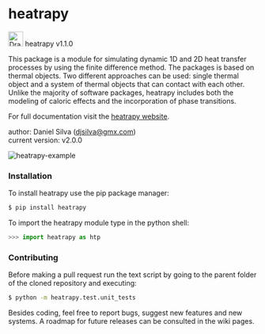 # heatrapy

<img src="https://github.com/danieljosesilva/heatrapy/blob/develop/img/heatrapy.png" alt="Drawing" height="30"/> heatrapy v1.1.0

This package is a module for simulating dynamic 1D and 2D heat transfer processes by using the finite difference method. The packages is based on thermal objects. Two different approaches can be used: single thermal object and a system of thermal objects that can contact with each other. Unlike the majority of software packages, heatrapy includes both the modeling of caloric effects and the incorporation of phase transitions.

For full documentation visit the <a href='https://djsilva99.github.io/heatrapy'>heatrapy website</a>.

author: Daniel Silva (djsilva@gmx.com) <br> current version: v2.0.0

![heatrapy-example](https://github.com/djsilva99/heatrapy/blob/develop/img/example.gif)


### Installation

To install heatrapy use the pip package manager:

```bash
$ pip install heatrapy
```

To import the heatrapy module type in the python shell:

```python
>>> import heatrapy as htp
```


### Contributing

Before making a pull request run the text script by going to the parent folder of the cloned repository and executing:
```bash
$ python -m heatrapy.test.unit_tests
```

Besides coding, feel free to report bugs, suggest new features and new systems. A roadmap for future releases can be consulted in the wiki pages.
